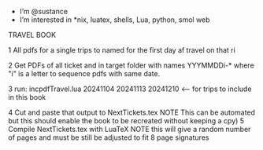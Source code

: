 - I’m @sustance
- I’m interested in *nix, luatex, shells, Lua, python, smol web

TRAVEL BOOK

1 All pdfs for a single trips to named for the first day af travel on that ri

2 Get PDFs of all ticket and in target folder with names YYYMMDDi-* where "i" is a letter to sequence pdfs with same date.

3 run: incpdfTravel.lua 20241104 20241113  20241210 <-- for trips to include in this book


4 Cut and paste that output to NextTickets.tex 
    NOTE This can be automated but this should enable the book to be recreated without keeping a cpy)
5 Compile NextTickets.tex with LuaTeX
    NOTE this will give a random number of pages and must be still be adjusted to fit 8 page signatures

<!---
sustance/sustance is a ✨ special ✨ repository because its `README.md` (this file) appears on your GitHub profile.
You can click the Preview link to take a look at your changes.
--->
